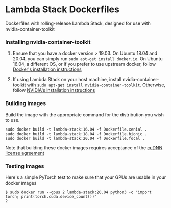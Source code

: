# Lambda Stack Dockerfiles

Dockerfiles with rolling-release Lambda Stack, designed for use with nvidia-container-toolkit

### Installing nvidia-container-toolkit

1) Ensure that you have a docker version > 19.03. On Ubuntu 18.04 and 20.04, you can simply run `sudo apt-get install docker.io`. On Ubuntu 16.04, a different OS, or if you prefer to use upstream docker, follow [Docker's installation instructions](https://docs.docker.com/engine/install/ubuntu/)

2) If using Lambda Stack on your host machine, install nvidia-container-toolkit with `sudo apt-get install nvidia-container-toolkit`. Otherwise, follow [NVIDIA's installation instructions](https://github.com/NVIDIA/nvidia-docker)

### Building images

Build the image with the appropriate command for the distribution you wish to use.

```
sudo docker build -t lambda-stack:16.04 -f Dockerfile.xenial .
sudo docker build -t lambda-stack:18.04 -f Dockerfile.bionic .
sudo docker build -t lambda-stack:20.04 -f Dockerfile.focal .
```

Note that building these docker images requires acceptance of the [cuDNN license agreement](https://docs.nvidia.com/deeplearning/sdk/cudnn-sla/index.html)

### Testing images

Here's a simple PyTorch test to make sure that your GPUs are usable in your docker images

```
$ sudo docker run --gpus 2 lambda-stack:20.04 python3 -c "import torch; print(torch.cuda.device_count())"
2
```
